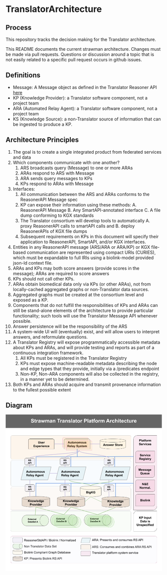 # TranslatorArchitecture

## Process

This repository tracks the decision making for the Translator architecture.

This README documents the current strawman architecture.  Changes must be made via pull requests.   Questions or discussion around a topic that is not easily related to a specific pull request occurs in github issues.

## Definitions

  * Message: A Message object as defined in the Translator Reasoner API [here](https://github.com/NCATS-Tangerine/NCATS-ReasonerStdAPI/blob/master/API/TranslatorReasonersAPI.yaml#L88)
  * KP (Knowledge Provider): a Translator software component, not a project team
  * ARA (Automated Relay Agent): a Translator software component, not a project team
  * KS (Knowledge Source): a non-Translator source of information that can be ingested to produce a KP.

## Architecture Principles

1. The goal is to create a single integrated product from federated services and data
2. Which components communicate with one another?
    1. ARS broadcasts query (Message) to one or more ARAs
    2. ARAs respond to ARS with Message
    3. ARA sends query messages to KPs
    4. KPs respond to ARAs with Message
3. Interfaces:
    1. All communication between the ARS and ARAs conforms to the ReasonerAPI Message spec
    2. KP can expose their information using these methods:
       A. ReasonerAPI Message
       B. Any SmartAPI-annotated interface
       C. A file dump conforming to KGX standards
    3. The Translator consortium will develop tools to automatically 
       A. proxy ReasonerAPI calls to smartAPI calls and 
       B. deploy ReasonerAPIs of KGX file dumps 
    4. Subsequent requirements on KPs in this document will specify their application to ReasonerAPI, SmartAPI, and/or KGX interfaces.
4. Entities in any ReasonerAPI message (ARS/ARA or ARA/KP) or KGX file-based communication are represented using compact URIs (CURIES), which must be expandable to full IRIs using a biolink-model provided json-ld context file.
5. ARAs and KPs may both score answers (provide scores in the message); ARAs are required to score answers
6. KPs should not call other KPs.
7. ARAs obtain biomedical data only via KPs (or other ARAs), not from locally-cached aggregated graphs or non-Translator data sources.
8. Aggregated graphs must be created at the consortium level and exposed as a KP.
9. Components that do not fulfill the responsibilities of KPs and ARAs can still be stand-alone elements of the architecture to provide particular functionality; such tools will use the Translator Message API whenever possible.
10. Answer persistence will be the responsibility of the ARS
11. A system-wide UI will (eventually) exist, and will allow users to interpret answers, and reformulate questions.
12. A Translator Registry will expose programmatically accessible metadata about KPs and ARAs, and will provide testing and reports as part of a continuous integration framework.
    1. All KPs must be registered in the Translator Registry
    2. KPs must expose machine-readable metadata describing the node and edge types that they provide, initially via a /predicates endpoint
    3. Non-KP, Non-ARA components will also be collected in the registry, in a manner yet to be determined.
13. Both KPs and ARAs should acquire and transmit provenance information to the fullest possible extent

## Diagram

![ArchitectureDiagram](Architecture.png)

